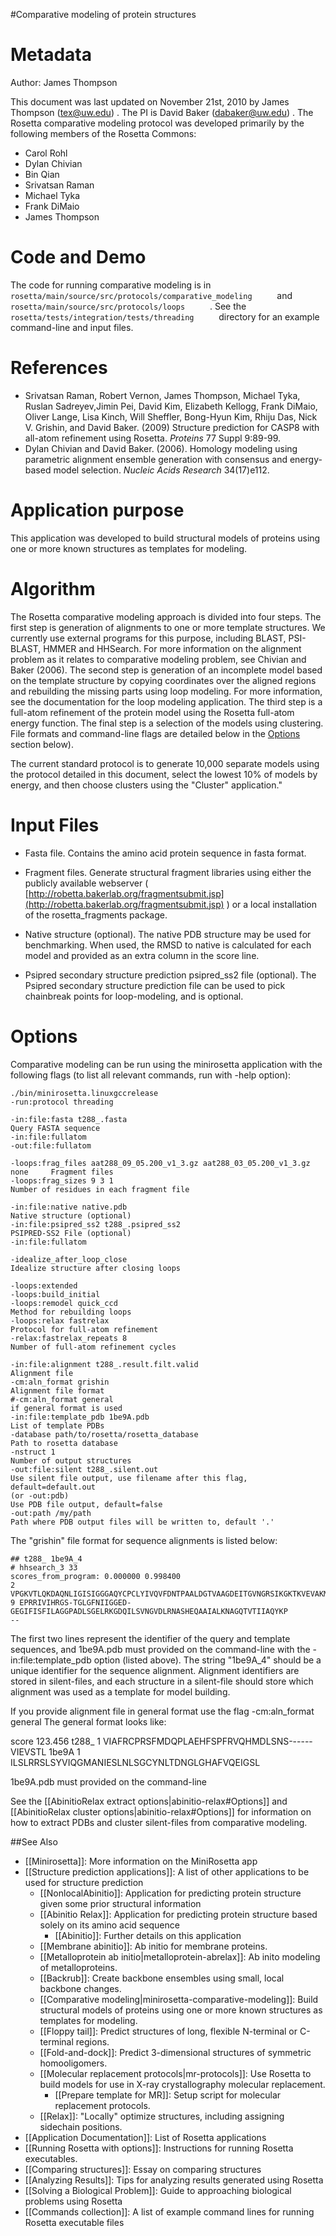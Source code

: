 #Comparative modeling of protein structures

Metadata
========

Author: James Thompson

This document was last updated on November 21st, 2010 by James Thompson (tex@uw.edu) . The PI is David Baker (dabaker@uw.edu) . The Rosetta comparative modeling protocol was developed primarily by the following members of the Rosetta Commons:

-   Carol Rohl
-   Dylan Chivian
-   Bin Qian
-   Srivatsan Raman
-   Michael Tyka
-   Frank DiMaio
-   James Thompson

Code and Demo
=============

The code for running comparative modeling is in `       rosetta/main/source/src/protocols/comparative_modeling      ` and `       rosetta/main/source/src/protocols/loops      ` . See the `       rosetta/tests/integration/tests/threading      ` directory for an example command-line and input files.

References
==========

-   Srivatsan Raman, Robert Vernon, James Thompson, Michael Tyka, Ruslan Sadreyev,Jimin Pei, David Kim, Elizabeth Kellogg, Frank DiMaio, Oliver Lange, Lisa Kinch, Will Sheffler, Bong-Hyun Kim, Rhiju Das, Nick V. Grishin, and David Baker. (2009) Structure prediction for CASP8 with all-atom refinement using Rosetta. *Proteins* 77 Suppl 9:89-99.
-   Dylan Chivian and David Baker. (2006). Homology modeling using parametric alignment ensemble generation with consensus and energy-based model selection. *Nucleic Acids Research* 34(17)e112.

Application purpose
===========================================

This application was developed to build structural models of proteins using one or more known structures as templates for modeling.

Algorithm
=========

The Rosetta comparative modeling approach is divided into four steps. The first step is generation of alignments to one or more template structures. We currently use external programs for this purpose, including BLAST, PSI-BLAST, HMMER and HHSearch. For more information on the alignment problem as it relates to comparative modeling problem, see Chivian and Baker (2006). The second step is generation of an incomplete model based on the template structure by copying coordinates over the aligned regions and rebuilding the missing parts using loop modeling. For more information, see the documentation for the loop modeling application. The third step is a full-atom refinement of the protein model using the Rosetta full-atom energy function. The final step is a selection of the models using clustering. File formats and command-line flags are detailed below in the [Options](#Options) section below).

The current standard protocol is to generate 10,000 separate models using the protocol detailed in this document, select the lowest 10% of models by energy, and then choose clusters using the "Cluster" application."

Input Files
===========

-   Fasta file. Contains the amino acid protein sequence in fasta format.

-   Fragment files. Generate structural fragment libraries using either the publicly available webserver ( [http://robetta.bakerlab.org/fragmentsubmit.jsp](http://robetta.bakerlab.org/fragmentsubmit.jsp) ) or a local installation of the rosetta\_fragments package.

-   Native structure (optional). The native PDB structure may be used for benchmarking. When used, the RMSD to native is calculated for each model and provided as an extra column in the score line.

-   Psipred secondary structure prediction psipred\_ss2 file (optional). The Psipred secondary structure prediction file can be used to pick chainbreak points for loop-modeling, and is optional.

Options
=======

Comparative modeling can be run using the minirosetta application with the following flags (to list all relevant commands, run with -help option):

```
./bin/minirosetta.linuxgccrelease
-run:protocol threading

-in:file:fasta t288_.fasta                                                    Query FASTA sequence
-in:file:fullatom
-out:file:fullatom

-loops:frag_files aat288_09_05.200_v1_3.gz aat288_03_05.200_v1_3.gz none     Fragment files
-loops:frag_sizes 9 3 1                                                      Number of residues in each fragment file

-in:file:native native.pdb                                                  Native structure (optional)
-in:file:psipred_ss2 t288_.psipred_ss2                                        PSIPRED-SS2 File (optional)
-in:file:fullatom

-idealize_after_loop_close                                                    Idealize structure after closing loops

-loops:extended
-loops:build_initial
-loops:remodel quick_ccd                                                     Method for rebuilding loops
-loops:relax fastrelax                                                       Protocol for full-atom refinement
-relax:fastrelax_repeats 8                                                    Number of full-atom refinement cycles

-in:file:alignment t288_.result.filt.valid                                    Alignment file
-cm:aln_format grishin                                                        Alignment file format
#-cm:aln_format general                                                       if general format is used
-in:file:template_pdb 1be9A.pdb                                               List of template PDBs
-database path/to/rosetta/rosetta_database                                    Path to rosetta database
-nstruct 1                                                                    Number of output structures
-out:file:silent t288_.silent.out                                             Use silent file output, use filename after this flag, default=default.out
(or -out:pdb)                                                                 Use PDB file output, default=false
-out:path /my/path                                                            Path where PDB output files will be written to, default '.'
```

The "grishin" file format for sequence alignments is listed below:

```
## t288_ 1be9A_4
# hhsearch_3 33
scores_from_program: 0.000000 0.998400
2 VPGKVTLQKDAQNLIGISIGGGAQYCPCLYIVQVFDNTPAALDGTVAAGDEITGVNGRSIKGKTKVEVAKMIQEVKGEVTIHYNKLQ
9 EPRRIVIHRGS-TGLGFNIIGGED-GEGIFISFILAGGPADLSGELRKGDQILSVNGVDLRNASHEQAAIALKNAGQTVTIIAQYKP
--
```

The first two lines represent the identifier of the query and template sequences, and 1be9A.pdb must provided on the command-line with the -in:file:template_pdb option (listed above). The string "1be9A\_4" should be a unique identifier for the sequence alignment. Alignment identifiers are stored in silent-files, and each structure in a silent-file should store which alignment was used as a template for model building.

If you provide alignment file in general format use the flag -cm:aln_format general
The general format looks like:

score 123.456
t288_		1 VIAFRCPRSFMDQPLAEHFSPFRVQHMDLSNS------VIEVSTL
1be9A 	1 ILSLRRSLSYVIQGMANIESLNLSGCYNLTDNGLGHAFVQEIGSL

1be9A.pdb must provided on the command-line

See the [[AbinitioRelax extract options|abinitio-relax#Options]] and [[AbinitioRelax cluster options|abinitio-relax#Options]] for information on how to extract PDBs and cluster silent-files from comparative modeling.

##See Also

* [[Minirosetta]]: More information on the MiniRosetta app
* [[Structure prediction applications]]: A list of other applications to be used for structure prediction
  * [[NonlocalAbinitio]]: Application for predicting protein structure given some prior structural information
  * [[Abinitio Relax]]: Application for predicting protein structure based solely on its amino acid sequence
    * [[Abinitio]]: Further details on this application
  * [[Membrane abinitio]]: Ab initio for membrane proteins.  
  * [[Metalloprotein ab initio|metalloprotein-abrelax]]: Ab inito modeling of metalloproteins.  
  - [[Backrub]]: Create backbone ensembles using small, local backbone changes.  
  - [[Comparative modeling|minirosetta-comparative-modeling]]: Build structural models of proteins using one or more known structures as templates for modeling.  
  - [[Floppy tail]]: Predict structures of long, flexible N-terminal or C-terminal regions.
  - [[Fold-and-dock]]: Predict 3-dimensional structures of symmetric homooligomers.  
  - [[Molecular replacement protocols|mr-protocols]]: Use Rosetta to build models for use in X-ray crystallography molecular replacement.  
    * [[Prepare template for MR]]: Setup script for molecular replacement protocols.  
  - [[Relax]]: "Locally" optimize structures, including assigning sidechain positions.
* [[Application Documentation]]: List of Rosetta applications
* [[Running Rosetta with options]]: Instructions for running Rosetta executables.
* [[Comparing structures]]: Essay on comparing structures
* [[Analyzing Results]]: Tips for analyzing results generated using Rosetta
* [[Solving a Biological Problem]]: Guide to approaching biological problems using Rosetta
* [[Commands collection]]: A list of example command lines for running Rosetta executable files
